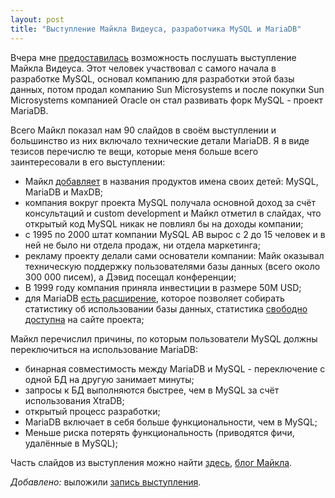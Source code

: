 ```yaml
---
layout: post
title: "Выступление Майкла Видеуса, разработчика MySQL и MariaDB"
---
```


Вчера мне [предоставилась](http://habrahabr.ru/company/acronis/blog/258601/)
возможность послушать выступление Майкла Видеуса. Этот человек участвовал с
самого начала в разработке MySQL, основал компанию для разработки этой базы
данных, потом продал компанию Sun Microsystems и после покупки Sun Microsystems
компанией Oracle он стал развивать форк MySQL - проект MariaDB.

Всего Майкл показал нам 90 слайдов в своём выступлении и большинство
из них включало технические детали MariaDB. Я в виде тезисов перечислю
те вещи, которые меня больше всего заинтересовали в его выступлении:

- Майкл [добавляет](https://bronevichok.ru/trash/Monty/thumb_15050189_1024.jpg)
в названия продуктов имена своих детей: MySQL, MariaDB и MaxDB;
- компания вокруг проекта MySQL получала основной доход за счёт консультаций
и custom development и Майкл отметил в слайдах, что открытый код MySQL никак не повлиял бы на доходы компании;
- с 1995 по 2000 штат компании MySQL AB вырос с 2 до 15 человек и в ней не было
ни отдела продаж, ни отдела маркетинга;
- рекламу проекту делали сами основатели компании: Майк оказывал техническую поддержку
пользователями базы данных (всего около 300 000 писем), а Дэвид посещал конференции;
- В 1999 году компания приняла инвестиции в размере 50M USD;
- для MariaDB [есть расширение](https://mariadb.org/feedback_plugin/), которое позволяет собирать статистику об использовании базы данных, статистика [свободно доступна](https://mariadb.org/feedback_plugin/) на сайте проекта;

Майкл перечислил причины, по которым пользователи MySQL должны переключиться на использование MariaDB:

- бинарная совместимость между MariaDB и MySQL - переключение с одной БД на другую занимает минуты;
- запросы к БД выполняются быстрее, чем в MySQL за счёт использования XtraDB;
- открытый процесс разработки;
- MariaDB включает в себя больше функциональности, чем в MySQL;
- Меньше риска потерять функциональность (приводятся фичи, удалённые в MySQL);

Часть слайдов из выступления можно найти [здесь](https://bronevichok.ru/trash/Monty/),
[блог Майкла](http://monty-says.blogspot.ru/).

*Добавлено:* выложили [запись выступления](https://www.youtube.com/watch?v=4xJVsCIK2zg).
